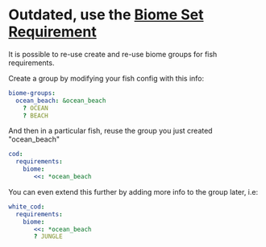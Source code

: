 # Outdated, use the [Biome Set Requirement](https://github.com/Oheers/EvenMoreFish/wiki/Requirements#biome-sets)
It is possible to re-use create and re-use biome groups for fish requirements.

Create a group by modifying your fish config with this info:
```yaml
biome-groups:
  ocean_beach: &ocean_beach
    ? OCEAN
    ? BEACH
```

And then in a particular fish, reuse the group you just created "ocean_beach"
```yaml
cod:
  requirements:
    biome:
       <<: *ocean_beach
```

You can even extend this further by adding more info to the group later, i.e:
```yaml
white_cod:
  requirements:
    biome:
       <<: *ocean_beach
       ? JUNGLE
```

